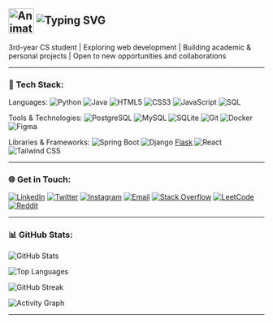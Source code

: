 ## <img src="https://iam-weijie.github.io/wave/hand-emoji.svg" alt="Animated Waving Hand" width="50" height="50" style="vertical-align:middle;"> ![Typing SVG](https://readme-typing-svg.demolab.com?font=Fira+Code&size=28&duration=4000&pause=1000&color=1E90FF&center=false&vCenter=true&width=435&lines=Hey+there%2C+I'm+Attah&colors=auto)

3rd-year CS student | Exploring web development | Building academic & personal projects | Open to new opportunities and collaborations 

---

### 🧰 Tech Stack:

Languages: ![Python](https://img.shields.io/badge/Python-3776AB?logo=python&logoColor=white&style=flat)
![Java](https://img.shields.io/badge/Java-007396?logo=java&logoColor=white&style=flat)
![HTML5](https://img.shields.io/badge/HTML5-E34F26?logo=html5&logoColor=white&style=flat)
![CSS3](https://img.shields.io/badge/CSS3-1572B6?logo=css&logoColor=white&style=flat)
![JavaScript](https://img.shields.io/badge/JavaScript-F7DF1E?logo=javascript&logoColor=black&style=flat)
![SQL](https://img.shields.io/badge/SQL-0064a5?style=flat&logo=sql&logoColor=white)

Tools & Technologies: ![PostgreSQL](https://img.shields.io/badge/PostgreSQL-4169E1?logo=postgresql&logoColor=white&style=flat)
![MySQL](https://img.shields.io/badge/MySQL-4479A1?logo=mysql&logoColor=white&style=flat)
![SQLite](https://img.shields.io/badge/SQLite-003B57?logo=sqlite&logoColor=white&style=flat)
![Git](https://img.shields.io/badge/Git-F05032?logo=git&logoColor=white&style=flat)
![Docker](https://img.shields.io/badge/Docker-2496ED?logo=docker&logoColor=white&style=flat)
![Figma](http://img.shields.io/badge/Figma-F24E1E?logo=figma&logoColor=white&style=flat)

Libraries & Frameworks: ![Spring Boot](https://img.shields.io/badge/Spring_Boot-6DB33F?logo=spring-boot&logoColor=white&style=flat)
![Django](https://img.shields.io/badge/Django-092E20?logo=django&logoColor=white&style=flat)
[Flask](https://img.shields.io/badge/Flask-444444?logo=flask&logoColor=white&style=flat)
![React](https://img.shields.io/badge/React-20232A?logo=react&logoColor=61DAFB&style=flat)
![Tailwind CSS](https://img.shields.io/badge/Tailwind_CSS-38B2AC?logo=tailwind-css&logoColor=white&style=flat)

---

### 🌐 Get in Touch:

[![LinkedIn](https://img.shields.io/badge/LinkedIn-0A66C2?style=flat&logo=linkedin&logoColor=white)](https://www.linkedin.com/in/attah-sunday1)
[![Twitter](https://img.shields.io/badge/Twitter-1DA1F2?style=flat&logo=x&logoColor=white)](https://www.twitter.com/athsocial)
[![Instagram](https://img.shields.io/badge/Instagram-E4405F?style=flat&logo=instagram&logoColor=white)](https://www.instagram.com/athsocial)
[![Email](https://img.shields.io/badge/Email-D14836?style=flat&logo=gmail&logoColor=white)](mailto:attahsundayjr@gmail.com)
[![Stack Overflow](https://img.shields.io/badge/Stack_Overflow-FE7A16?style=flat&logo=stack-overflow&logoColor=white)](https://stackoverflow.com/users/21408912/attah)
[![LeetCode](https://img.shields.io/badge/LeetCode-FFA116?style=flat&logo=leetcode&logoColor=black)](https://leetcode.com/u/athsnd1/)
[![Reddit](https://img.shields.io/badge/Reddit-FF4500?style=flat&logo=reddit&logoColor=white)](https://www.reddit.com/user/athsnd1)

---

### 📊 GitHub Stats:

![GitHub Stats](https://github-readme-stats.vercel.app/api?username=athsnd1&show_icons=true&theme=tokyonight&hide_border=false)

![Top Languages](https://github-readme-stats.vercel.app/api/top-langs/?username=athsnd1&layout=compact&theme=tokyonight&hide_border=false)

![GitHub Streak](https://streak-stats.demolab.com?user=athsnd1&theme=github-dark&hide_border=false)

![Activity Graph](https://github-readme-activity-graph.vercel.app/graph?username=athsnd1&theme=tokyo-night&hide_border=false)

---
